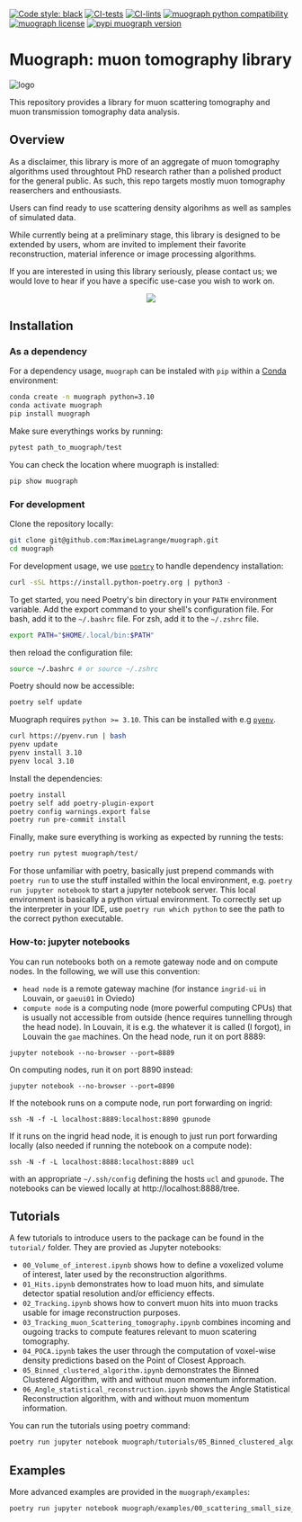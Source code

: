 [![Code style: black](https://img.shields.io/badge/code%20style-black-000000.svg)](https://github.com/psf/black)
[![CI-tests](https://github.com/MaximeLagrange/muograph/actions/workflows/test.yml/badge.svg)](https://github.com/MaximeLagrange/muograph/actions)
[![CI-lints](https://github.com/MaximeLagrange/muograph/actions/workflows/lint.yml/badge.svg)](https://github.com/MaximeLagrange/muograph/actions)
[![muograph python compatibility](https://img.shields.io/pypi/pyversions/muograph.svg)](https://pypi.python.org/pypi/muograph)
[![muograph license](https://img.shields.io/pypi/l/muograph.svg)](https://pypi.python.org/pypi/muograph)
[![pypi muograph version](https://img.shields.io/pypi/v/muograph.svg)](https://pypi.python.org/pypi/muograph)

# Muograph: muon tomography library

![logo](https://drive.google.com/uc?id=1VbnNRMNspKIhvf1e5_U_4oZadRiaLM_M)


This repository provides a library for muon scattering tomography and muon transmission tomography data analysis.

## Overview

As a disclaimer, this library is more of an aggregate of muon tomography algorithms used throughtout PhD research rather than a polished product for the general public. As such, this repo targets mostly muon tomography reaserchers and enthousiasts.

Users can find ready to use scattering density algorihms as well as samples of simulated data.

While currently being at a preliminary stage, this library is designed to be extended by users, whom are invited to implement their favorite reconstruction, material inference or image processing algorithms.

If you are interested in using this library seriously, please contact us; we would love to hear if you have a specific use-case you wish to work on.

<p align="center">
  <img src="https://drive.google.com/uc?id=1m1e9KE8Ei6cQRzPsp-W47o0uZvFO0Nb3" />
</p>

## Installation

### As a dependency

For a dependency usage, `muograph` can be instaled with `pip` within a [Conda](https://docs.conda.io/projects/conda/en/latest/user-guide/install/index.html) environment:


```bash
conda create -n muograph python=3.10
conda activate muograph
pip install muograph
```

Make sure everythings works by running:

```bash
pytest path_to_muograph/test
```

You can check the location where muograph is installed:

```bash
pip show muograph
```

### For development

Clone the repository locally:

```bash
git clone git@github.com:MaximeLagrange/muograph.git
cd muograph
```

For development usage, we use [`poetry`](https://python-poetry.org/docs/#installing-with-the-official-installer) to handle dependency installation:

```bash
curl -sSL https://install.python-poetry.org | python3 -
```

To get started, you need Poetry's bin directory in your `PATH` environment variable. Add  the export command to your shell's configuration file. For bash, add it to the `~/.bashrc` file. For zsh, add it to the `~/.zshrc` file.

```bash
export PATH="$HOME/.local/bin:$PATH"
```

then reload the configuration file:

```bash
source ~/.bashrc # or source ~/.zshrc
```

Poetry should now be accessible:

```bash
poetry self update
```

Muograph requires `python >= 3.10`. This can be installed with e.g [`pyenv`](https://github.com/pyenv/pyenv).

```bash
curl https://pyenv.run | bash
pyenv update
pyenv install 3.10
pyenv local 3.10
```

Install the dependencies:

```bash
poetry install
poetry self add poetry-plugin-export
poetry config warnings.export false
poetry run pre-commit install
```

Finally, make sure everything is working as expected by running the tests:

```bash
poetry run pytest muograph/test/
```

For those unfamiliar with poetry, basically just prepend commands with `poetry run` to use the stuff installed within the local environment, e.g. `poetry run jupyter notebook` to start a jupyter notebook server. This local environment is basically a python virtual environment. To correctly set up the interpreter in your IDE, use `poetry run which python` to see the path to the correct python executable.

### How-to: jupyter notebooks

You can run notebooks both on a remote gateway node and on compute nodes. In the following, we will use this convention:
- `head node` is a remote gateway machine (for instance `ingrid-ui` in Louvain, or `gaeui01` in Oviedo)
- `compute node` is a computing node (more powerful computing CPUs) that is usually not accessible from outside (hence requires tunnelling through the head node). In Louvain, it is e.g. the whatever it is called (I forgot), in Louvain the `gae` machines.
On the head node, run it on port 8889:
```console
jupyter notebook --no-browser --port=8889
```
On computing nodes, run it on port 8890 instead:
```console
jupyter notebook --no-browser --port=8890
```
If the notebook runs on a compute node, run port forwarding on ingrid:
```console
ssh -N -f -L localhost:8889:localhost:8890 gpunode
```
If it runs on the ingrid head node, it is enough to just run port forwarding locally (also needed if running the notebook on a compute node):
```console
ssh -N -f -L localhost:8888:localhost:8889 ucl
```
with an appropriate `~/.ssh/config` defining the hosts `ucl` and `gpunode`.
The notebooks can be viewed locally at http://localhost:8888/tree.


## Tutorials

A few tutorials to introduce users to the package can be found in the `tutorial/` folder. They are provied as Jupyter notebooks:

 - `00_Volume_of_interest.ipynb` shows how to define a voxelized volume of interest, later used by the reconstruction algorithms.
 - `01_Hits.ipynb` demonstrates how to load muon hits, and simulate detector spatial resolution and/or efficiency effects.
 - `02_Tracking.ipynb` shows how to convert muon hits into muon tracks usable for image reconstruction purposes.
 - `03_Tracking_muon_Scattering_tomography.ipynb` combines incoming and ougoing tracks to compute features relevant to muon scatering tomography.
 - `04_POCA.ipynb` takes the user through the computation of voxel-wise density predictions based on the Point of Closest Approach.
 - `05_Binned_clustered_algorithm.ipynb` demonstrates the Binned Clustered Algorithm, with and without muon momentum information.
 - `06_Angle_statistical_reconstruction.ipynb` shows the Angle Statistical Reconstruction algorithm, with and without muon momentum information.

You can run the tutorials using poetry command:

```bash
poetry run jupyter notebook muograph/tutorials/05_Binned_clustered_algorithm.ipynb
```

## Examples

More advanced examples are provided in the `muograph/examples`:

```bash
poetry run jupyter notebook muograph/examples/00_scattering_small_size_statue.ipynb
```
